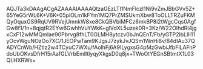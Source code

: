 AQJTa3kDAAgACgAZAAAAIAAAAQtzaGEzLTI1NmFlczI1Ni9vZmJBbGVv5Z+65YeG5rWL6K+V6K+05piOLm1kFYm1MQ7PrZMSUkmXbw8ToOLLTRZuFKMQyOquxGS9RqUV9RVejUmnkW8xe8CkQBVbiMFCz6mkBP8i2tWgcCqs0AgfGw8f1/1n+8qjqtR2EYw6GwhhVuYWkK+glVdXL5uzek0R+3Kz/W22OIhdRl4jgxCxF12wMMQmIae90Pbrvg8fhLT0GLMH8ytczv0bJnQEnT/Fb/yGTP2lbLIlI11yOcvWguNOzOo7XC/1JEOPwTam9KJgsJ7zykJvJQSm1WnHi8v/84dIAu37QADYCnWb/HZtlz2w4TCyuC7WXu/fAolhFj6A9ILygxsG4pMzGwbiJfbFlLAFnPdoUbOKvsDfrH15rAafGLVrbEmlItlyqyXkgsD0q8jx+TWoOtYEGnSBtmtX1L03QLHXRWs=